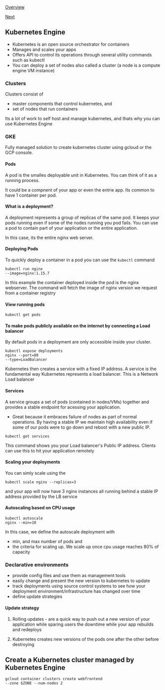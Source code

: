 [Overview](https://github.com/paulowe/gcp/blob/main/readme.md)

[Next](https://github.com/paulowe/gcp/blob/main/gcp-core-infrastructure/anthos.md)
## Kubernetes Engine

- Kubernetes is an open source orchestrator for containers
- Manages and scales your apps
- Offers API to control its operations through several utility commands such as kubectl
- You can deploy a set of nodes also called a cluster (a node is a compute engine VM instance)

### Clusters
 Clusters consist of 
 - master components that control kubernetes, and
 - set of nodes that run containers
 
 Its a lot of work to self host and manage kubernetes, and thats why you can use Kubernetes Engine
 
 ### GKE
 Fully managed solution to create kubernetes cluster using gcloud or the GCP console.
 
 #### Pods
 A pod is the smalles deployable unit in Kubernetes. You can think of it as a running process.
 
 It could be a compnent of your app or even the entrie app. Its common to have 1 container per pod.
 
 #### What is a deployment?

A deployment represents a group of replicas of the same pod. It keeps your pods running even if some of the nodes running you pod fails.
You can use a pod to contain part of your application or the entire application.

In this case, its the entire nginx web server.
 
 #### Deploying Pods
 
 To quickly deploy a container in a pod you can use the ```kubectl``` command
 
 ```
 kubectl run nginx
 --image=nginx:1.15.7
 ```
 In this example the container deployed inside the pod is the nginx webserver. The command will fetch the image of nginx version we request
from a container registry

#### View running pods
``` kubectl get pods ```

#### To make pods publicly available on the internet by connecting a Load balancer

By default pods in a deployment are only accessible inside your cluster.
```
kubectl expose deployments
nginx --port=80
--type=LoadBalancer
```
Kubernetes then creates a service with a fixed IP address. A service is the fundamental way Kubernetes represents a load balancer.
This is a Network Load balancer 

#### Services

A service groups a set of pods (contained in nodes/VMs) together and provides a stable endpoint for acessing your application.
- Great because it embraces failure of nodes as part of normal operations. By having a stable IP we maintain high availability even if some of our pods were to go down and reboot with a new public IP.

```
kubectl get services
```
This command shows you your Load balancer's Public IP address. Clients can use this to hit your application remotely

#### Scaling your deployments

You can simly scale using the 
 ```
 kubectl scale nginx --replicas=3
 ```
 and your app will now have 3 nginx instances all running behind a stable IP address provided by the LB service
 
 #### Autoscaling based on CPU usage
 ```
 kubectl autoscale 
 nginx --min=10 
```
In this case, we define the autoscale deployment with
- min, and max number of pods and 
- the criteria for scaling up. We scale up once cpu usage reaches 80% of capacity

### Declarative environments
- provide config files and use them as management tools
- easily change and present the new version to kubernetes to update
- track deployments using source control systems to see how your deployment environment/infrastructure has changed over time
- define update strategies

#### Update strategy
1. Rolling updates - are a quick way to push out a new version of your application while sparing users the downtime while your app rebuilds and redeploys

2. Kubernetes creates new versions of the pods one after the other before destroying 

## Create a Kubernetes cluster managed by Kubernetes Engine
```
gcloud container clusters create webfrontend
--zone $ZONE --num-nodes 2
```

